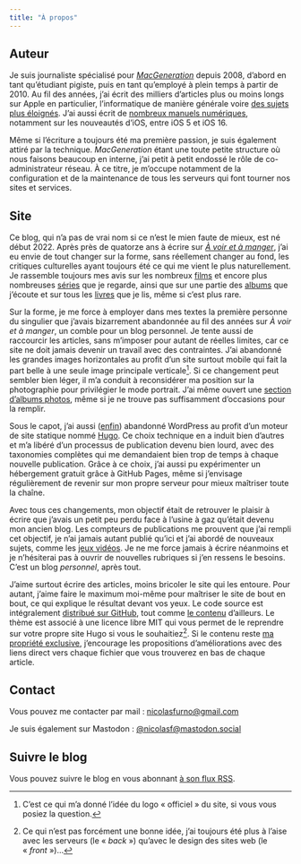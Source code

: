 ```yaml
---
title: "À propos"
---
```


## Auteur

Je suis journaliste spécialisé pour [*MacGeneration*](https://www.macg.co) depuis 2008, d’abord en tant qu’étudiant pigiste, puis en tant qu’employé à plein temps à partir de 2010. Au fil des années, j’ai écrit des milliers d’articles plus ou moins longs sur Apple en particulier, l’informatique de manière générale voire [des sujets plus éloignés](https://www.macg.co/mobilites/2021/11/six-mois-en-tesla-notre-nouvelle-serie-pour-le-club-igen-125325). J’ai aussi écrit de [nombreux manuels numériques](https://ours.macg.co/livres/), notamment sur les nouveautés d’iOS, entre iOS 5 et iOS 16. 

Même si l’écriture a toujours été ma première passion, je suis également attiré par la technique. *MacGeneration* étant une toute petite structure où nous faisons beaucoup en interne, j’ai petit à petit endossé le rôle de co-administrateur réseau. À ce titre, je m’occupe notamment de la configuration et de la maintenance de tous les serveurs qui font tourner nos sites et services.

## Site

Ce blog, qui n’a pas de vrai nom si ce n’est le mien faute de mieux, est né début 2022. Après près de quatorze ans à écrire sur [*À voir et à manger*](https://voiretmanger.fr), j’ai eu envie de tout changer sur la forme, sans réellement changer au fond, les critiques culturelles ayant toujours été ce qui me vient le plus naturellement. Je rassemble toujours mes avis sur les nombreux [films](https://nicolasfurno.fr/film/) et encore plus nombreuses [séries](https://nicolasfurno.fr/serie/) que je regarde, ainsi que sur une partie des [albums](https://nicolasfurno.fr/album/) que j’écoute et sur tous les [livres](https://nicolasfurno.fr/livre/) que je lis, même si c’est plus rare. 

Sur la forme, je me force à employer dans mes textes la première personne du singulier que j’avais bizarrement abandonnée au fil des années sur *À voir et à manger*, un comble pour un blog personnel. Je tente aussi de raccourcir les articles, sans m’imposer pour autant de réelles limites, car ce site ne doit jamais devenir un travail avec des contraintes. J’ai abandonné les grandes images horizontales au profit d’un site surtout mobile qui fait la part belle à une seule image principale verticale[^1]. Si ce changement peut sembler bien léger, il m’a conduit à reconsidérer ma position sur la photographie pour privilégier le mode portrait. J’ai même ouvert une [section d’albums photos](https://nicolasfurno.fr/photo/), même si je ne trouve pas suffisamment d’occasions pour la remplir.

Sous le capot, j’ai aussi ([enfin](https://mestrucspour.wordpress.com/2015/07/08/abandonner-wordpress/)) abandonné WordPress au profit d’un moteur de site statique nommé [Hugo](https://gohugo.io). Ce choix technique en a induit bien d’autres et m’a libéré d’un processus de publication devenu bien lourd, avec des taxonomies complètes qui me demandaient bien trop de temps à chaque nouvelle publication. Grâce à ce choix, j’ai aussi pu expérimenter un hébergement gratuit grâce à GitHub Pages, même si j’envisage régulièrement de revenir sur mon propre serveur pour mieux maîtriser toute la chaîne.

Avec tous ces changements, mon objectif était de retrouver le plaisir à écrire que j’avais un petit peu perdu face à l’usine à gaz qu’était devenu mon ancien blog. Les compteurs de publications me prouvent que j’ai rempli cet objectif, je n’ai jamais autant publié qu’ici et j’ai abordé de nouveaux sujets, comme les [jeux vidéos](https://nicolasfurno.fr/jeu-video/). Je ne me force jamais à écrire néanmoins et je n’hésiterai pas à ouvrir de nouvelles rubriques si j’en ressens le besoins. C’est un blog *personnel*, après tout.

J’aime surtout écrire des articles, moins bricoler le site qui les entoure. Pour autant, j’aime faire le maximum moi-même pour maîtriser le site de bout en bout, ce qui explique le résultat devant vos yeux. Le code source est intégralement [distribué sur GitHub](https://github.com/nicolinuxfr/nicolasfurno), tout comme [le contenu](https://github.com/nicolinuxfr/nicolasfurno.fr) d’ailleurs. Le thème est associé à une licence libre MIT qui vous permet de le reprendre sur votre propre site Hugo si vous le souhaitiez[^2]. Si le contenu reste [ma propriété exclusive](/mentions-legales/), j’encourage les propositions d’améliorations avec des liens direct vers chaque fichier que vous trouverez en bas de chaque article. 

## Contact

Vous pouvez me contacter par mail : [nicolasfurno@gmail.com](mailto:nicolasfurno@gmail.com)

Je suis également sur Mastodon : [@nicolasf@mastodon.social](https://mastodon.social/@nicolasf)

## Suivre le blog

Vous pouvez suivre le blog en vous abonnant [à son flux RSS](/index.xml).


[^1]: C’est ce qui m’a donné l’idée du logo « officiel » du site, si vous vous posiez la question.

[^2]: Ce qui n’est pas forcément une bonne idée, j’ai toujours été plus à l’aise avec les serveurs (le « *back* ») qu’avec le design des sites web (le « *front* »)…